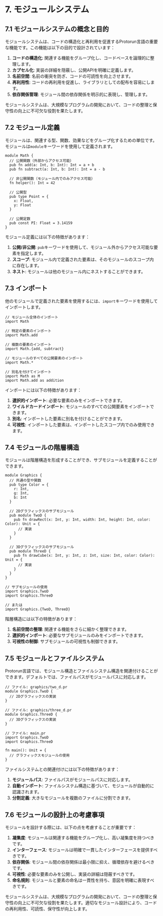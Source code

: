 # 7. モジュールシステム

## 7.1 モジュールシステムの概念と目的

モジュールシステムは、コードの構造化と再利用を促進するProtorun言語の重要な機能です。この機能は以下の目的で設計されています：

1. **コードの構造化**: 関連する機能をグループ化し、コードベースを論理的に整理します。
2. **カプセル化**: 実装の詳細を隠蔽し、公開APIを明確に定義します。
3. **名前空間**: 名前の衝突を防ぎ、コードの可読性を向上させます。
4. **再利用性**: コードの再利用を促進し、ライブラリとしての配布を容易にします。
5. **依存関係管理**: モジュール間の依存関係を明示的に表現し、管理します。

モジュールシステムは、大規模なプログラムの開発において、コードの整理と保守性の向上に不可欠な役割を果たします。

## 7.2 モジュール定義

モジュールは、関連する型、関数、効果などをグループ化するための単位です。モジュールは`module`キーワードを使用して定義されます。

```
module Math {
  // 公開関数（外部からアクセス可能）
  pub fn add(a: Int, b: Int): Int = a + b
  pub fn subtract(a: Int, b: Int): Int = a - b
  
  // 非公開関数（モジュール内でのみアクセス可能）
  fn helper(): Int = 42
  
  // 公開型
  pub type Point = {
    x: Float,
    y: Float
  }
  
  // 公開定数
  pub const PI: Float = 3.14159
}
```

モジュール定義には以下の特徴があります：

1. **公開/非公開**: `pub`キーワードを使用して、モジュール外からアクセス可能な要素を指定します。
2. **スコープ**: モジュール内で定義された要素は、そのモジュールのスコープ内に存在します。
3. **ネスト**: モジュールは他のモジュール内にネストすることができます。

## 7.3 インポート

他のモジュールで定義された要素を使用するには、`import`キーワードを使用してインポートします。

```
// モジュール全体のインポート
import Math

// 特定の要素のインポート
import Math.add

// 複数の要素のインポート
import Math.{add, subtract}

// モジュールのすべての公開要素のインポート
import Math.*

// 別名を付けてインポート
import Math as M
import Math.add as addition
```

インポートには以下の特徴があります：

1. **選択的インポート**: 必要な要素のみをインポートできます。
2. **ワイルドカードインポート**: モジュールのすべての公開要素をインポートできます。
3. **別名**: インポートした要素に別名を付けることができます。
4. **可視性**: インポートした要素は、インポートしたスコープ内でのみ使用できます。

## 7.4 モジュールの階層構造

モジュールは階層構造を形成することができ、サブモジュールを定義することができます。

```
module Graphics {
  // 共通の型や関数
  pub type Color = {
    r: Int,
    g: Int,
    b: Int
  }
  
  // 2Dグラフィックスのサブモジュール
  pub module TwoD {
    pub fn drawRect(x: Int, y: Int, width: Int, height: Int, color: Color): Unit = {
      // 実装
    }
  }
  
  // 3Dグラフィックスのサブモジュール
  pub module ThreeD {
    pub fn drawCube(x: Int, y: Int, z: Int, size: Int, color: Color): Unit = {
      // 実装
    }
  }
}

// サブモジュールの使用
import Graphics.TwoD
import Graphics.ThreeD

// または
import Graphics.{TwoD, ThreeD}
```

階層構造には以下の特徴があります：

1. **名前空間の整理**: 関連する機能をさらに細かく整理できます。
2. **選択的インポート**: 必要なサブモジュールのみをインポートできます。
3. **可視性の制御**: サブモジュールの可視性も制御できます。

## 7.5 モジュールとファイルシステム

Protorun言語では、モジュール構造とファイルシステム構造を関連付けることができます。デフォルトでは、ファイルパスがモジュールパスに対応します。

```
// ファイル: graphics/two_d.pr
module Graphics.TwoD {
  // 2Dグラフィックスの実装
}

// ファイル: graphics/three_d.pr
module Graphics.ThreeD {
  // 3Dグラフィックスの実装
}

// ファイル: main.pr
import Graphics.TwoD
import Graphics.ThreeD

fn main(): Unit = {
  // グラフィックスモジュールの使用
}
```

ファイルシステムとの関連付けには以下の特徴があります：

1. **モジュールパス**: ファイルパスがモジュールパスに対応します。
2. **自動インポート**: ファイルシステム構造に基づいて、モジュールが自動的に認識されます。
3. **分割定義**: 大きなモジュールを複数のファイルに分割できます。

## 7.6 モジュールの設計上の考慮事項

モジュールを設計する際には、以下の点を考慮することが重要です：

1. **凝集度**: モジュールは関連する機能をグループ化し、高い凝集度を持つべきです。
2. **インターフェース**: モジュールは明確で一貫したインターフェースを提供すべきです。
3. **依存関係**: モジュール間の依存関係は最小限に抑え、循環依存を避けるべきです。
4. **可視性**: 必要な要素のみを公開し、実装の詳細は隠蔽すべきです。
5. **命名規則**: モジュールと要素の命名は一貫性を持ち、意図を明確に表現すべきです。

モジュールシステムは、大規模なプログラムの開発において、コードの整理と保守性の向上に不可欠な役割を果たします。適切なモジュール設計により、コードの再利用性、可読性、保守性が向上します。
